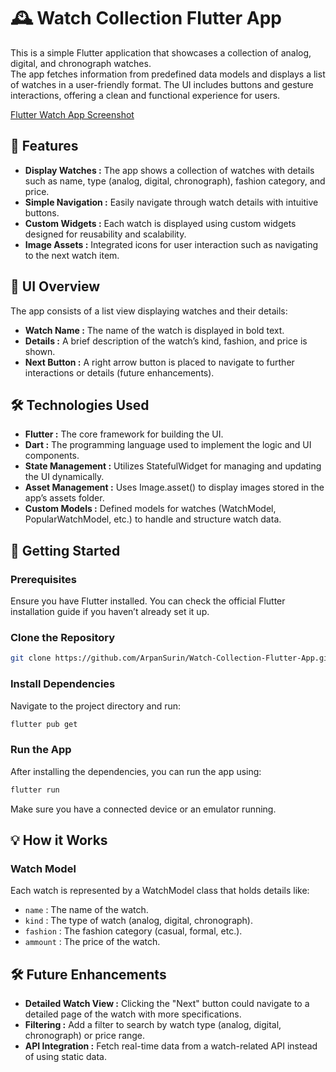 # 🕰️ Watch Collection Flutter App

This is a simple Flutter application that showcases a collection of analog, digital, and chronograph watches.\
The app fetches information from predefined data models and displays a list of watches in a user-friendly format. The UI includes buttons and gesture interactions, offering a clean and functional experience for users.

[Flutter Watch App Screenshot](https://drive.google.com/file/d/1u1BYwPXL1uO7WjHnxhJ7_gs-Tt1QtXlG/view?usp=sharing)

## 📱 Features

- **Display Watches :** The app shows a collection of watches with details such as name, type (analog, digital, chronograph), fashion category, and price.
- **Simple Navigation :** Easily navigate through watch details with intuitive buttons.
- **Custom Widgets :** Each watch is displayed using custom widgets designed for reusability and scalability.
- **Image Assets :** Integrated icons for user interaction such as navigating to the next watch item.


## 🎨 UI Overview

The app consists of a list view displaying watches and their details:

- **Watch Name :** The name of the watch is displayed in bold text.
- **Details :** A brief description of the watch’s kind, fashion, and price is shown.
- **Next Button :** A right arrow button is placed to navigate to further interactions or details (future enhancements).


## 🛠️ Technologies Used

- **Flutter :** The core framework for building the UI.
- **Dart :** The programming language used to implement the logic and UI components.
- **State Management :** Utilizes StatefulWidget for managing and updating the UI dynamically.
- **Asset Management :** Uses Image.asset() to display images stored in the app’s assets folder.
- **Custom Models :** Defined models for watches (WatchModel, PopularWatchModel, etc.) to handle and structure watch data.

## 🚀 Getting Started

### Prerequisites
Ensure you have Flutter installed. You can check the official Flutter installation guide if you haven’t already set it up.

### Clone the Repository
```bash
git clone https://github.com/ArpanSurin/Watch-Collection-Flutter-App.git
```

### Install Dependencies
Navigate to the project directory and run:
```bash
flutter pub get
```

### Run the App
After installing the dependencies, you can run the app using:
```bash
flutter run
```

Make sure you have a connected device or an emulator running.


## 💡 How it Works

### Watch Model

Each watch is represented by a WatchModel class that holds details like:

- `name` : The name of the watch.
- `kind` : The type of watch (analog, digital, chronograph).
- `fashion` : The fashion category (casual, formal, etc.).
- `ammount` : The price of the watch.

## 🛠️ Future Enhancements

- **Detailed Watch View :** Clicking the "Next" button could navigate to a detailed page of the watch with more specifications.
- **Filtering :** Add a filter to search by watch type (analog, digital, chronograph) or price range.
- **API Integration :** Fetch real-time data from a watch-related API instead of using static data.
